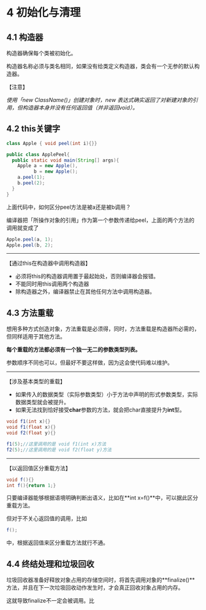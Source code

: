 # 4 初始化与清理

## 4.1 构造器

构造器确保每个类被初始化。

构造器名称必须与类名相同，如果没有给类定义构造器，类会有一个无参的默认构造器。

【注意】

*使用「new ClassName()」创建对象时，new 表达式确实返回了对新建对象的引用，但构造器本身并没有任何返回值（并非返回void）。*

## 4.2 this关键字

```java
class Apple { void peel(int i){}}

public class ApplePeel{
  public static void main(String[] args){
    Apple a = new Apple(),
      	  b = new Apple();
    a.peel(1);
    b.peel(2);
  }
}
```

上面代码中，如何区分peel方法是被a还是被b调用？

编译器把「所操作对象的引用」作为第一个参数传递给peel，上面的两个方法的调用就变成了

```java
Apple.peel(a, 1);
Apple.peel(b, 2);
```

---

【通过this在构造器中调用构造器】

- 必须将this的构造器调用置于最起始处，否则编译器会报错。
- 不能同时用this调用两个构造器
- 除构造器之外，编译器禁止在其他任何方法中调用构造器。

## 4.3 方法重载

想用多种方式创造对象，方法重载是必须得，同时，方法重载是构造器所必需的，但同样适用于其他方法。

**每个重载的方法都必须有一个独一无二的参数类型列表。**

参数顺序不同也可以，但最好不要这样做，因为这会使代码难以维护。

---

【涉及基本类型的重载】

- 如果传入的数据类型（实际参数类型）小于方法中声明的形式参数类型，实际数据类型就会被提升。
- 如果无法找到恰好接受**char**参数的方法，就会把char直接提升为**int**型。

```java
void f1(int x){}
void f1(float x){}
void f2(float y){}

f1(5);//这里调用的是 void f1(int x)方法
f2(5);//这里调用的是 void f2(float y)方法
```

---

【以返回值区分重载方法】

```java
void f(){}
int f(){return 1;}
```

只要编译器能够根据语境明确判断出语义，比如在**int x=f()**中，可以据此区分重载方法。

但对于不关心返回值的调用，比如

```java
f();
```

中，根据返回值来区分重载方法就行不通。

## 4.4 终结处理和垃圾回收

垃圾回收器准备好释放对象占用的存储空间时，将首先调用对象的**finalize()**方法，并且在下一次垃圾回收动作发生时，才会真正回收对象占用的内存。

这就导致finalize不一定会被调用。比

